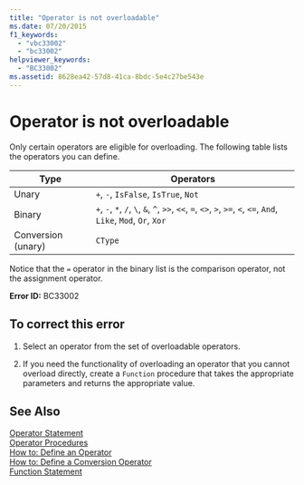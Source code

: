 ```yaml
---
title: "Operator is not overloadable"
ms.date: 07/20/2015
f1_keywords: 
  - "vbc33002"
  - "bc33002"
helpviewer_keywords: 
  - "BC33002"
ms.assetid: 8628ea42-57d8-41ca-8bdc-5e4c27be543e
---
```

# Operator is not overloadable
Only certain operators are eligible for overloading. The following table lists the operators you can define.  


|Type|Operators|  
|----------|---------------|  
|Unary|`+`, `-`, `IsFalse`, `IsTrue`, `Not`|  
|Binary|`+`, `-`, `*`, `/`, `\`, `&`, `^`, `>>`, `<<`, `=`, `<>`, `>`, `>=`, `<`, `<=`, `And`, `Like`, `Mod`, `Or`, `Xor`|  
|Conversion (unary)|`CType`|  

 Notice that the `=` operator in the binary list is the comparison operator, not the assignment operator.  

 **Error ID:** BC33002  

## To correct this error  

1. Select an operator from the set of overloadable operators.  

2. If you need the functionality of overloading an operator that you cannot overload directly, create a `Function` procedure that takes the appropriate parameters and returns the appropriate value.  

## See Also  
 [Operator Statement](../../visual-basic/language-reference/statements/operator-statement.md)  
 [Operator Procedures](../../visual-basic/programming-guide/language-features/procedures/operator-procedures.md)  
 [How to: Define an Operator](../../visual-basic/programming-guide/language-features/procedures/how-to-define-an-operator.md)  
 [How to: Define a Conversion Operator](../../visual-basic/programming-guide/language-features/procedures/how-to-define-a-conversion-operator.md)  
 [Function Statement](../../visual-basic/language-reference/statements/function-statement.md)

